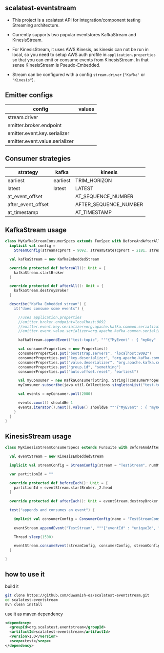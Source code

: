 scalatest-eventstream
---------------------

- This project is a scalatest API for integration/component testing 
Streaming architecture.

- Currently supports two popular eventstores KafkaStream and KinesisStream.

- For KinesisStream, it uses AWS Kinesis, as kinesis can not be run in local, so you 
need to setup AWS auth profile in `application.properties` so that you can emit 
or consume events from KinesisStream. In that sense KinesisStream is Pseudo-Embedded.

- Stream can be configured with a config `stream.driver` (`"Kafka"` or `"Kinesis"`).

Emitter configs
---------------

| config                           | values      |
|----------------------------------|-------------|
| stream.driver                    |             |
| emitter.broker.endpoint          |             |
| emitter.event.key.serializer     |             |
| emitter.event.value.serializer   |             |

Consumer strategies
-------------------

| strategy           | kafka     | kinesis               |
|--------------------|-----------|-----------------------|
| earliest           | earliest  | TRIM_HORIZON          |
| latest             | latest    | LATEST                |
| at_event_offset    |           | AT_SEQUENCE_NUMBER    |
| after_event_offset |           | AFTER_SEQUENCE_NUMBER |
| at_timestamp       |           | AT_TIMESTAMP          |

KafkaStream usage
-----------------

```scala
class MyKafkaStreamConsumerSpecs extends FunSpec with BeforeAndAfterAll with Matchers {
  implicit val config =
    StreamConfig(streamTcpPort = 9092, streamStateTcpPort = 2181, stream = "test-topic", numOfPartition = 1)

  val kafkaStream = new KafkaEmbeddedStream

  override protected def beforeAll(): Unit = {
    kafkaStream.startBroker
  }

  override protected def afterAll(): Unit = {
    kafkaStream.destroyBroker
  }

  describe("Kafka Embedded stream") {
    it("does consume some events") {

      //uses application.properties
      //emitter.broker.endpoint=localhost:9092
      //emitter.event.key.serializer=org.apache.kafka.common.serialization.StringSerializer
      //emitter.event.value.serializer=org.apache.kafka.common.serialization.StringSerializer

      kafkaStream.appendEvent("test-topic", """{"MyEvent" : { "myKey" : "myValue"}}""")

      val consumerProperties = new Properties()
      consumerProperties.put("bootstrap.servers", "localhost:9092")
      consumerProperties.put("key.deserializer", "org.apache.kafka.common.serialization.StringDeserializer")
      consumerProperties.put("value.deserializer", "org.apache.kafka.common.serialization.StringDeserializer")
      consumerProperties.put("group.id", "something")
      consumerProperties.put("auto.offset.reset", "earliest")

      val myConsumer = new KafkaConsumer[String, String](consumerProperties)
      myConsumer.subscribe(java.util.Collections.singletonList("test-topic"))

      val events = myConsumer.poll(2000)

      events.count() shouldBe 1
      events.iterator().next().value() shouldBe """{"MyEvent" : { "myKey" : "myValue"}}"""
    }
  }
}

```

KinesisStream usage
-------------------

```scala
class MyKinesisStreamConsumerSpecs extends FunSuite with BeforeAndAfterEach with Mathcers {

  val eventStream = new KinesisEmbeddedStream

  implicit val streamConfig = StreamConfig(stream = "TestStream", numOfPartition = 1)

  var partitionId = ""

  override protected def beforeEach(): Unit = {
    partitionId = eventStream.startBroker._2.head
  }
  
  override protected def afterEach(): Unit = eventStream.destroyBroker

  test("appends and consumes an event") {

    implicit val consumerConfig = ConsumerConfig(name = "TestStreamConsumer", partitionId = partitionId, strategy = "earliest")
    
    eventStream.appendEvent("TestStream", """{"eventId" : "uniqueId", "data" : "something-secret"}""".stripMargin)

    Thread.sleep(1500)

    eventStream.consumeEvent(streamConfig, consumerConfig, streamConfig.stream).size shouldBe 1
  }

}

```

how to use it
-------------

build it

```bash
git clone https://github.com/duwamish-os/scalatest-eventstream.git
cd scalatest-eventstream
mvn clean install
```

use it as maven dependency

```xml
<dependency>
  <groupId>org.scalatest.eventstream</groupId>
  <artifactId>scalatest-eventstream</artifactId>
  <version>1.0</version>
  <scope>test</scope>
</dependency>
```